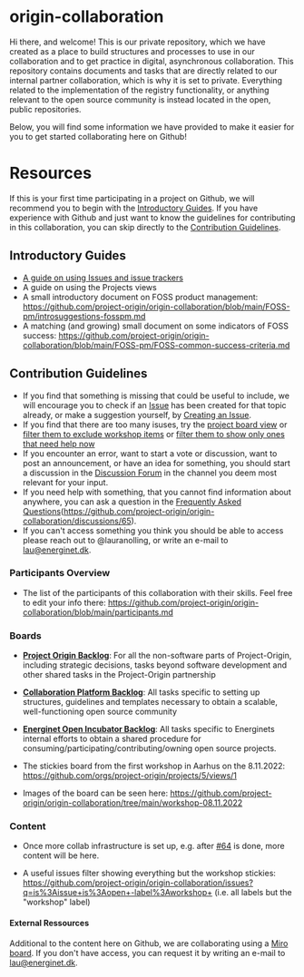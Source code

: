 # origin-collaboration
Hi there, and welcome! This is our private repository, which we have created as a place to build structures and processes to use in our collaboration and to get practice in digital, asynchronous collaboration. This repository contains documents and tasks that are directly related to our internal partner collaboration, which is why it is set to private. Everything related to the implementation of the registry functionality, or anything relevant to the open source community is instead located in the open, public repositories. 

Below, you will find some information we have provided to make it easier for you to get started collaborating here on Github!

# Resources
If this is your first time participating in a project on Github, we will recommend you to begin with the [Introductory Guides](#introductory-guides). If you have experience with Github and just want to know the guidelines for contributing in this collaboration, you can skip directly to the [Contribution Guidelines](#contribution-guidelines). 

## Introductory Guides
- [A guide on using Issues and issue trackers](guides/issue_trackers.md) 
- A guide on using the Projects views
- A small introductory document on FOSS product management: https://github.com/project-origin/origin-collaboration/blob/main/FOSS-pm/introsuggestions-fosspm.md
- A matching (and growing) small document on some indicators of FOSS success: https://github.com/project-origin/origin-collaboration/blob/main/FOSS-pm/FOSS-common-success-criteria.md 

## Contribution Guidelines
- If you find that something is missing that could be useful to include, we will encourage you to check if an [Issue](https://github.com/project-origin/origin-collaboration/issues) has been created for that topic already, or make a suggestion yourself, by [Creating an Issue](https://github.com/project-origin/origin-collaboration/issues/new/choose).
 - If you find that there are too many isuses, try the [project board view]() or [filter them to exclude workshop items](https://github.com/project-origin/origin-collaboration/issues?q=is%3Aissue+is%3Aopen+-label%3Aworkshop+) or [filter them to show only ones that need help now](https://github.com/project-origin/origin-collaboration/issues?q=is%3Aissue+is%3Aopen+label%3A%22help+wanted%22+) 
- If you encounter an error, want to start a vote or discussion, want to post an announcement, or have an idea for something, you should start a discussion in the [Discussion Forum](https://github.com/project-origin/origin-collaboration/discussions) in the channel you deem most relevant for your input.  
- If you need help with something, that you cannot find information about anywhere, you can ask a question in the [Frequently Asked Questions](https://github.com/project-origin/origin-collaboration/discussions/10)(https://github.com/project-origin/origin-collaboration/discussions/65).
- If you can't access something you think you should be able to access please reach out to @lauranolling, or write an e-mail to lau@energinet.dk. 

### Participants Overview
- The list of the participants of this collaboration with their skills. Feel free to edit your info there: https://github.com/project-origin/origin-collaboration/blob/main/participants.md

### Boards
- **[Project Origin Backlog](https://github.com/orgs/project-origin/projects/6)**: For all the non-software parts of Project-Origin, including strategic decisions, tasks beyond software development and other shared tasks in the Project-Origin partnership 
- **[Collaboration Platform Backlog](https://github.com/orgs/project-origin/projects/2/views/1)**: All tasks specific to setting up structures, guidelines and templates necessary to obtain a scalable, well-functioning open source community 
- **[Energinet Open Incubator Backlog](https://github.com/orgs/project-origin/projects/11)**: All tasks specific to Energinets internal efforts to obtain a shared procedure for consuming/participating/contributing/owning open source projects.

- The stickies board from the first workshop in Aarhus on the 8.11.2022: https://github.com/orgs/project-origin/projects/5/views/1
 - Images of the board can be seen here: https://github.com/project-origin/origin-collaboration/tree/main/workshop-08.11.2022

### Content
- Once more collab infrastructure is set up, e.g. after [#64](https://github.com/project-origin/origin-collaboration/issues/64) is done, more content will be here.

- A useful issues filter showing everything but the workshop stickies: https://github.com/project-origin/origin-collaboration/issues?q=is%3Aissue+is%3Aopen+-label%3Aworkshop+ (i.e. all labels but the "workshop" label)
 
#### External Ressources
Additional to the content here on Github, we are collaborating using a [Miro board](https://miro.com/app/board/uXjVP3As-l8=/). If you don't have access, you can request it by writing an e-mail to lau@energinet.dk.


